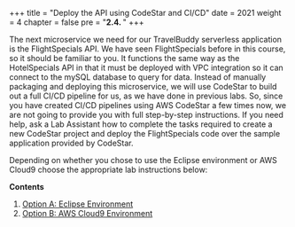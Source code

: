 +++
title = "Deploy the API using CodeStar and CI/CD"
date = 2021
weight = 4
chapter = false
pre = "<b>2.4. </b>"
+++

The next microservice we need for our TravelBuddy serverless application is the FlightSpecials API. We have seen FlightSpecials before in this course, so it should be familiar to you. It functions the same way as the HotelSpecials API in that it must be deployed with VPC integration so it can connect to the mySQL database to query for data. Instead of manually packaging and deploying this microservice, we will use CodeStar to build out a full CI/CD pipeline for us, as we have done in previous labs. So, since you have created CI/CD pipelines using AWS CodeStar a few times now, we are not going to provide you with full step-by-step instructions. If you need help, ask a Lab Assistant how to complete the tasks required to create a new CodeStar project and deploy the FlightSpecials code over the sample application provided by CodeStar.

Depending on whether you chose to use the Eclipse environment or AWS Cloud9 choose the appropriate lab instructions below:

**Contents**
1. [Option A: Eclipse Environment](a/)
2. [Option B: AWS Cloud9 Environment](b/)